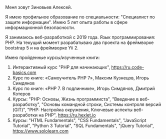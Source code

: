 Меня зовут Зиновьев Алексей.

Я имею профильное образование по специальности: "Специалист по защите информации". Имею 5 лет опыта работы в сфере информационной безопасности.

Я занимаюсь веб-разработкой с 2019 года. Язык программирования: PHP. На текущий момент разрабатываю два проекта на фреймворке bootstrap 5 и на фреймворке Yii 2.

Имею пройденные курсы/изученные книги:
1. Интерактивный курс "PHP для начинающих", https://ru.code-basics.com
2. Курс по книге: «Самоучитель PHP 7», Максим Кузнецов, Игорь Симдянов
3. Курс по книге: «PHP 7. В подлиннике», Игорь Симдянов, Дмитрий Котеров
4. Курсы: "PHP: Основы, Жизнь программиста", "Введение в веб-разработку", "Основы командной строки, Системы контроля версий (GIT)", "PHP: Настройка окружения, Ключевые аспекты веб-разработки на PHP", https://ru.hexlet.io
5. Курсы: "HTML Fundamentals", "CSS Fundamentals", "JavaScript Tutorial", "Python 3 Tutorial", "SQL Fundamentals", "jQuery Tutorial", https://www.sololearn.com

<!--
**al-zv/al-zv** is a ✨ _special_ ✨ repository because its `README.md` (this file) appears on your GitHub profile.

Here are some ideas to get you started:

- 🔭 I’m currently working on ...
- 🌱 I’m currently learning ...
- 👯 I’m looking to collaborate on ...
- 🤔 I’m looking for help with ...
- 💬 Ask me about ...
- 📫 How to reach me: ...
- 😄 Pronouns: ...
- ⚡ Fun fact: ...
-->
